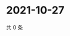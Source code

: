 # 2021-10-27

共 0 条

<!-- BEGIN WEIBO -->
<!-- 最后更新时间 Wed Oct 27 2021 09:55:35 GMT+0800 (China Standard Time) -->

<!-- END WEIBO -->
